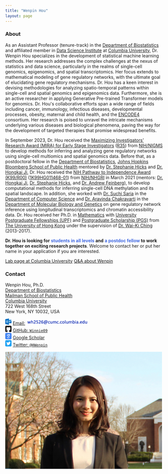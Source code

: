 ```yaml
---
title: "Wenpin Hou"
layout: page
---
```



### About

As an Assistant Professor (tenure-track) in the [Department of Biostatistics](https://www.publichealth.columbia.edu/academics/departments/biostatistics) and affiliated member in [Data Science Institute](https://datascience.columbia.edu/people/wenpin-hou/) at [Columbia University](https://www.columbia.edu/), Dr. Wenpin Hou specializes in the development of statistical machine learning methods. Her research addresses the complex challenges at the nexus of statistics and data science, particularly in the realms of single-cell genomics, epigenomics, and spatial transcriptomics. Her focus extends to mathematical modeling of gene regulatory networks, with the ultimate goal of elucidating gene regulatory mechanisms. Dr. Hou has a keen interest in devising methodologies for analyzing spatio-temporal patterns within single-cell and spatial genomics and epigenomics data. Furthermore, she is an active researcher in applying Generative Pre-trained Transformer models for genomics. Dr. Hou's collaborative efforts span a wide range of fields including cancer, immunology, infectious diseases, developmental processes, obesity, maternal and child health, and the [ENCODE4](https://www.encodeproject.org/) consortium. Her research is poised to unravel the intricate mechanisms underlying various diseases and biological phenomena, paving the way for the development of targeted therapies that promise widespread benefits. 

In September 2023, Dr. Hou received the [Maximizing Investigators’ Research Award (MIRA) for Early Stage Investigators](https://grants.nih.gov/grants/guide/pa-files/PAR-20-117.html) ([R35](https://reporter.nih.gov/search/Ym09DhMfd0-tUjFN97zw_w/project-details/10712174)) from [NIH/NIGMS](https://www.nigms.nih.gov/) to develop methods for inferring and analyzing gene regulatory networks using single-cell multiomics and spatial genomics data.
Before that, as a postdoctoral fellow in the [Department of Biostatistics](https://www.jhsph.edu/departments/biostatistics/), [Johns Hopkins Bloomberg School of Public Health](https://www.jhsph.edu/) mentored by [Dr. Stephanie Hicks](https://www.stephaniehicks.com/) and [Dr. Hongkai Ji](http://www.biostat.jhsph.edu/~hji/), 
Dr. Hou received the [NIH Pathway to Independence Award (K99/R00)](https://grants.nih.gov/grants/guide/pa-files/PA-20-188.html) ([1K99HG011468-01](https://reporter.nih.gov/search/cHJfn5jyOUy-E1JZ1vBQlg/project-details/10104023)) from [NIH/NHGRI](https://www.genome.gov/) in March 2021 (mentors: [Dr. Hongkai Ji](http://www.biostat.jhsph.edu/~hji/), [Dr. Stephanie Hicks](https://www.stephaniehicks.com/), and [Dr. Andrew Feinberg](https://www.hopkinsmedicine.org/profiles/details/andrew-feinberg-1)), to develop computational methods for inferring single-cell DNA methylation and its spatial landscape.
In addition, she worked with [Dr. Suchi Saria](https://suchisaria.jhu.edu/) in the [Department of Computer Science](https://www.cs.jhu.edu/) and [Dr. Aravinda Chakravarti](https://aravindachakravartilab.org/) in the [Department of Molecular Biology and Genetics](https://mbg.jhmi.edu/) on gene regulatory network inference using longitudinal transcriptomics and chromatin accessibility data.  Dr. Hou received her Ph.D. in [Mathematics](https://hkumath.hku.hk/web/index.php) with [University Postgraduate Fellowships (UPF)](https://gradsch.hku.hk/gradsch/prospective-students/scholarship-funding-and-fees) and [Postgraduate Scholarship (PGS)](https://gradsch.hku.hk/gradsch/prospective-students/scholarship-funding-and-fees) from [The University of Hong Kong](https://www.hku.hk/) under the supervision of [Dr. Wai-Ki Ching](https://hkumath.hku.hk/~wkc/) (2013-2017). 

**Dr. Hou is looking for** **<span style="color: royalblue;"> students in all levels </span>**  **and**  **<span style="color: royalblue;;"> a postdoc fellow </span>**  **to work together on exciting research projects**. Welcome to contact her or put her name in your application if you are interested.


[Lab page at Columbia University](https://www.publichealth.columbia.edu/research-labs/hou-lab)
[Q\&A about Wenpin](https://www.publichealth.columbia.edu/news/mathematician-uses-ai-find-meaning-genomic-data)


### Contact

<div class="row-fluid" markdown="1">
<div class="span6" markdown="1">

Wenpin Hou, Ph.D. <br/>
[Department of Biostatistics](https://www.publichealth.columbia.edu/academics/departments/biostatistics) <br/>
[Mailman School of Public Health](https://www.publichealth.columbia.edu/) <br/>
[Columbia University](https://www.columbia.edu/) <br/>
722 West 168th Street <br/>
New York, NY 10032, USA


<img src="images/envelope.svg" alt="Email logo" width="20"> [Email:]() <img src="images/email_address.png" alt="Email address" width="200"> <br/>
<img src="images/github.svg" alt="GitHub logo" width="20"> [GitHub: `Winnie09`](https://github.com/Winnie09) <br/>
<img src="images/scholar.svg" alt="Google Scholar logo" width="20"> [Google Scholar](https://scholar.google.com.hk/citations?user=1wVQpBUAAAAJ&hl=en) <br/>
<img src="images/twitter.svg" alt="Twitter logo" width="20"> [Twitter: `@HWenpin`](https://twitter.com/HWenpin)

</div>
<div class="span3" markdown="1">

<img src="images/wenpin.png" alt="Wenpin Hou photo" width="500">

</div>
</div>



